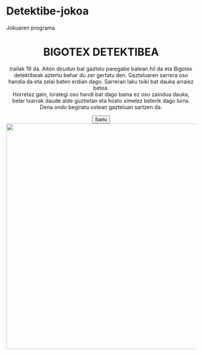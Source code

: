 # Detektibe-jokoa
Jokuaren programa


<!DOCTYPE html>
<html lang="en">
<head>
  <title>Bigotex detektibea</title>
  <meta charset="utf-8">
  <meta name="viewport" content="width=device-width, initial-scale=1">
  <link rel="stylesheet" href="https://maxcdn.bootstrapcdn.com/bootstrap/3.3.7/css/bootstrap.min.css">
  <script src="https://ajax.googleapis.com/ajax/libs/jquery/3.3.1/jquery.min.js"></script>
  <script src="https://maxcdn.bootstrapcdn.com/bootstrap/3.3.7/js/bootstrap.min.js"></script>
</head>

<body>
<center>

<div class="container">
  <h1>BIGOTEX DETEKTIBEA</h1>
 <p> Irailak 19 da. Aiton dirudun bat gaztelu paregabe batean hil da eta Bigotex detektibeak aztertu behar du zer gertatu den. Gazteluaren sarrera oso handia da eta zelai baten erdian dago. Sarreran laku txiki bat dauka arraiez betea.<br/>
  Horretaz gain, lorategi oso handi bat dago baina ez oso zaindua dauka, belar txarrak daude alde guztietan eta hosto ximelez beterik dago lurra. <br/>
  Dena ondo begiratu ostean gazteluan sartzen da.  </p>


 <div "style = 
 width: 500px;
 border: 1px red solid;
 margin:0 auto;
 >

 <a href = "2.pantaila.html"><input type="button" value="Sartu"></a>
 <img src ="SARRERA.png" width="1100" height="600"/>
</center>

</body>
</html>
